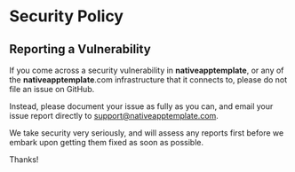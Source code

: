 # Security Policy

## Reporting a Vulnerability

If you come across a security vulnerability in __nativeapptemplate__, or any of the __nativeapptemplate__.com infrastructure that it connects to, please do not file an
issue on GitHub.

Instead, please document your issue as fully as you can, and email your issue report directly to support@nativeapptemplate.com.

We take security very seriously, and will assess any reports first before we embark upon getting them fixed as soon as possible.

Thanks!

